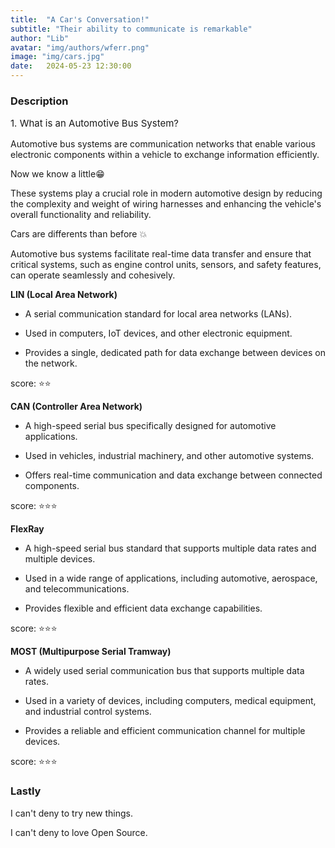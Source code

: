 ```yaml
---
title:  "A Car's Conversation!"
subtitle: "Their ability to communicate is remarkable"
author: "Lib"
avatar: "img/authors/wferr.png"
image: "img/cars.jpg"
date:   2024-05-23 12:30:00
---
```


### Description
<p style="font-size: 15px;">1. What is an Automotive Bus System?

Automotive bus systems are communication networks that enable various electronic components within a vehicle to exchange information efficiently.

Now we know a little😁

These systems play a crucial role in modern automotive design by reducing the complexity and weight of wiring harnesses and enhancing the vehicle's overall functionality and reliability. 

Cars are differents than before 💥 

Automotive bus systems facilitate real-time data transfer and ensure that critical systems, such as engine control units, sensors, and safety features, can operate seamlessly and cohesively.</p>

**LIN (Local Area Network)**

* A serial communication standard for local area networks (LANs).

* Used in computers, IoT devices, and other electronic equipment.

* Provides a single, dedicated path for data exchange between devices on the network.

score: ⭐⭐

**CAN (Controller Area Network)**

* A high-speed serial bus specifically designed for automotive applications.

* Used in vehicles, industrial machinery, and other automotive systems.

* Offers real-time communication and data exchange between connected 
components.

score: ⭐⭐⭐

**FlexRay**

* A high-speed serial bus standard that supports multiple data rates and multiple devices.

* Used in a wide range of applications, including automotive, aerospace, and telecommunications.

* Provides flexible and efficient data exchange capabilities.

score: ⭐⭐⭐

**MOST (Multipurpose Serial Tramway)**

* A widely used serial communication bus that supports multiple data rates.

* Used in a variety of devices, including computers, medical equipment, and industrial control systems.

* Provides a reliable and efficient communication channel for multiple devices.

score: ⭐⭐⭐

### Lastly

I can't deny to try new things.

I can't deny to love Open Source.




